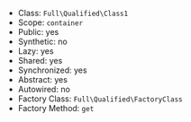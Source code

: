 - Class: `Full\Qualified\Class1`
- Scope: `container`
- Public: yes
- Synthetic: no
- Lazy: yes
- Shared: yes
- Synchronized: yes
- Abstract: yes
- Autowired: no
- Factory Class: `Full\Qualified\FactoryClass`
- Factory Method: `get`
